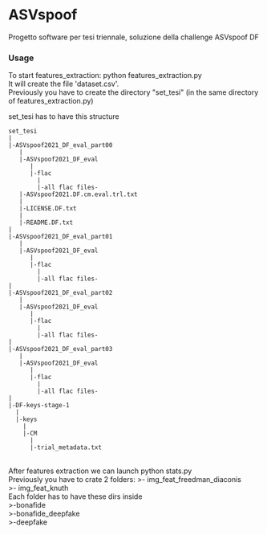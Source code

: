 # ASVspoof
Progetto software per tesi triennale, soluzione della challenge ASVspoof DF

### Usage
To start features_extraction: python features_extraction.py <br>
It will create the file 'dataset.csv'. <br>
Previously you have to create the directory "set_tesi" (in the same directory of features_extraction.py)

set_tesi has to have this structure

``` 
set_tesi
|
|-ASVspoof2021_DF_eval_part00
   |
   |-ASVspoof2021_DF_eval
      |
      |-flac
        |
        |-all flac files-
   |-ASVspoof2021.DF.cm.eval.trl.txt
   |
   |-LICENSE.DF.txt
   |
   |-README.DF.txt
|
|-ASVspoof2021_DF_eval_part01
   |
   |-ASVspoof2021_DF_eval
      |
      |-flac
        |
        |-all flac files-
|
|-ASVspoof2021_DF_eval_part02
   |
   |-ASVspoof2021_DF_eval
      |
      |-flac
        |
        |-all flac files-
|
|-ASVspoof2021_DF_eval_part03
   |
   |-ASVspoof2021_DF_eval
      |
      |-flac
        |
        |-all flac files-
|        
|-DF-keys-stage-1
  |
  |-keys
    |
    |-CM
      |
      |-trial_metadata.txt
```
<br>
After features extraction we can launch python stats.py <br>
Previously you have to crate 2 folders:
>- img_feat_freedman_diaconis <br>
>- img_feat_knuth <br>
Each folder has to have these dirs inside <br>
>-bonafide <br>
>-bonafide_deepfake <br>
>-deepfake <br>


